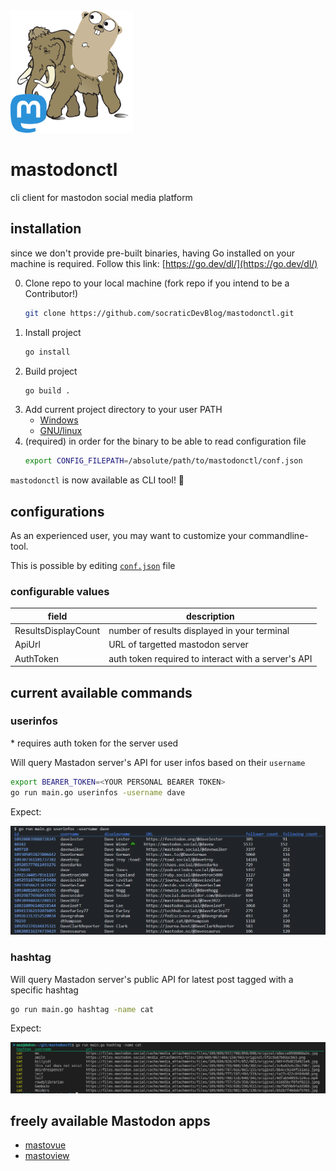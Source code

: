 <img src="img/mastodonctl.png" alt="mastodonctl logo" width="196" height="196"/>

# mastodonctl

cli client for mastodon social media platform

## installation

since we don't provide pre-built binaries, having Go installed on your machine
is required. Follow this link: [https://go.dev/dl/](https://go.dev/dl/)

0. Clone repo to your local machine (fork repo if you intend to be a Contributor!)
    ```bash
    git clone https://github.com/socraticDevBlog/mastodonctl.git
    ```
1. Install project
    ```bash
    go install
    ```
2. Build project
    ```bash
    go build .
    ```
3. Add current project directory to your user PATH
    - [Windows](https://learn.microsoft.com/en-us/previous-versions/office/developer/sharepoint-2010/ee537574(v=office.14)) 
    - [GNU/linux](https://linuxize.com/post/how-to-add-directory-to-path-in-linux/)
4. (required) in order for the binary to be able to read configuration file
    ```bash
    export CONFIG_FILEPATH=/absolute/path/to/mastodonctl/conf.json
    ```

`mastodonctl` is now available as CLI tool! 🚀

## configurations

As an experienced user, you may want to customize your commandline-tool.

This is possible by editing [`conf.json`](conf.json) file

### configurable values

| field               | description                                         |
| ------------------- | --------------------------------------------------- |
| ResultsDisplayCount | number of results displayed in your terminal        |
| ApiUrl              | URL of targetted mastodon server                    |
| AuthToken           | auth token required to interact with a server's API |

## current available commands

### userinfos

\* requires auth token for the server used

Will query Mastadon server's API for user infos based on their `username`

```bash
export BEARER_TOKEN=<YOUR PERSONAL BEARER TOKEN>
go run main.go userinfos -username dave
```

Expect:

<img src="img/userinfos.PNG" alt="ctl results for userinfos"/>

### hashtag

Will query Mastadon server's public API for latest post tagged with a specific hashtag

```bash
go run main.go hashtag -name cat
```

Expect:

<img src="img/tablemastodon.png" alt="ctl results for cat"/>

## freely available Mastodon apps

- [mastovue](https://mastovue.glitch.me/#/vis.social/federated/duck)
- [mastoview](http://www.unmung.com/mastoview)
